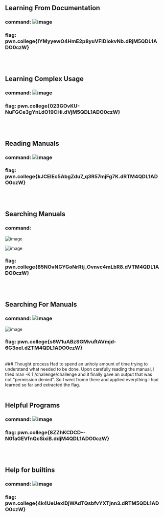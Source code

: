## Learning From Documentation
### command: ![image](https://github.com/user-attachments/assets/c6f37c65-a141-4842-922c-715afac31f04)

### flag: pwn.college{IYMyyewO4HmE2p8yuVFIDiokvNb.dRjM5QDL1ADO0czW}
<br><br>


## Learning Complex Usage
### command: ![image](https://github.com/user-attachments/assets/9a5dbc62-bad3-4d65-b0fe-812b5d0565bb)

### flag: pwn.college{023GOvKU-NuFGCe3gYnLdO19CHi.dVjM5QDL1ADO0czW}
<br><br>


## Reading Manuals
### command: ![image](https://github.com/user-attachments/assets/0c23590a-3727-461b-9eaf-18051bb42c1f)

### flag: pwn.college{kJCEIEc5AbgZdu7_q3R57mjFg7K.dRTM4QDL1ADO0czW}
<br><br>


## Searching Manuals
### command: 

![image](https://github.com/user-attachments/assets/f7f6ec07-541b-458c-aa84-0a67a5ebb7bb)

![image](https://github.com/user-attachments/assets/7733533f-3223-4c8c-a926-c3babf21545f)


### flag: pwn.college{85NOvNGYGoNrRtj_Ovnvc4mLbR8.dVTM4QDL1ADO0czW}
<br><br>


## Searching For Manuals
### command: ![image](https://github.com/user-attachments/assets/68c5a0e3-85e2-41c4-b407-2792825e51bd)
![image](https://github.com/user-attachments/assets/150a7d30-0b97-4442-8cbe-4670448b41bb)


### flag: pwn.college{s6W1uABzSGMvuftAVmjd-6G3oeI.dZTM4QDL1ADO0czW}
<br>
### Thought process
Had to spend an unholy amount of time trying to understand what needed to be done. Upon carefully reading the manual, I tried man -K 1 /challenge/challenge and it finally gave an output that was not "permission denied". So I went fromn there and applied everything I had learned so far and extracted the flag.
<br><br>


## Helpful Programs
### command:  ![image](https://github.com/user-attachments/assets/eaabb39a-dd03-4606-b131-8fff49de37fc)

### flag: pwn.college{8ZZhKCDCD--N0faGEVfnQcSixiB.ddjM4QDL1ADO0czW}
<br><br>


## Help for builtins
### command: ![image](https://github.com/user-attachments/assets/f54fb401-ee2e-4b21-82a5-81d24a74bc4a)

### flag: pwn.college{4k4UeUexIDjWAdTQsbfvYXTjnn3.dRTM5QDL1ADO0czW}
<br><br>



